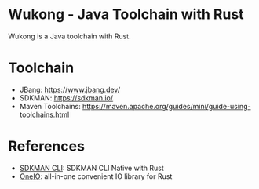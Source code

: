 Wukong - Java Toolchain with Rust
====================================
Wukong is a Java toolchain with Rust.

# Toolchain

- JBang: https://www.jbang.dev/
- SDKMAN: https://sdkman.io/
- Maven Toolchains: https://maven.apache.org/guides/mini/guide-using-toolchains.html

# References

* [SDKMAN CLI](https://github.com/sdkman/sdkman-cli-native): SDKMAN CLI Native with Rust
* [OneIO](https://github.com/bgpkit/oneio): all-in-one convenient IO library for Rust

